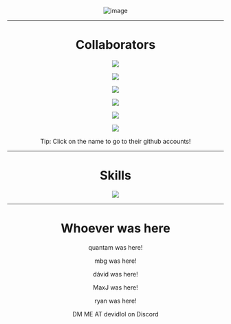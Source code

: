 <div align="center">
  
  ![image](https://github.com/Fluid-Client-Development/.github/blob/76db751efa35d3b6d575eac3599461c1b0d64514/profile/png_20230407_183044_0000.png)

---

# Collaborators

  

<p align = "center"><a href="https://github.com/Quantamyt/"><img src = "https://github-widgetbox.vercel.app/api/profile?username=Quantamyt&data=followers,repositories,stars,commits&theme=viridescent"></p></a>

<p align = "center"><a href="https://github.com/GamerHun1238/"><img src = "https://github-widgetbox.vercel.app/api/profile?username=GamerHun1238&data=followers,repositories,stars,commits&theme=viridescent"></p></a>

<p align = "center"><a href="https://github.com/hamzaelasmar"><img src = "https://github-widgetbox.vercel.app/api/profile?username=hamzaelasmar&data=followers,repositories,stars,commits&theme=viridescent"></p></a>

<p align = "center"><a href="https://github.com/MBG1337"><img src = "https://github-widgetbox.vercel.app/api/profile?username=MBG1337&data=followers,repositories,stars,commits&theme=viridescent"></p></a>

<p align = "center"><a href="https://github.com/Slddev"><img src = "https://github-widgetbox.vercel.app/api/profile?username=Slddev&data=followers,repositories,stars,commits&theme=viridescent"></p></a>

<p align = "center"><a href="https://github.com/spetterman66"><img src = "https://github-widgetbox.vercel.app/api/profile?username=spetterman66&data=followers,repositories,stars,commits&theme=viridescent"></p></a>

Tip: Click on the name to go to their github accounts!

  ---
  
  # Skills
  
<p align = "center"><img src = "https://github-widgetbox.vercel.app/api/skills?names=java,kotlin,python,html,css,javascript,typescript,c,php,react,bash,powershell&includeNames=true&theme=viridescent"></p>


---

# Whoever was here

quantam was here!

mbg was here!

dávid was here!

MaxJ was here!

ryan was here!

DM ME AT devidlol on Discord